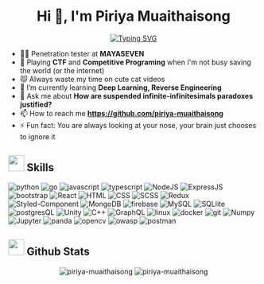 <h1 align="center">Hi 👋, I'm Piriya Muaithaisong</h1>

<p  align="center">
 <a href="https://git.io/typing-svg"><img src="https://readme-typing-svg.demolab.com?font=Fira+Code&size=40&pause=1000&color=17B317&background=000000&center=true&vCenter=true&width=1200&height=250&lines=Just+a+Random+Hacker;Computer+Science+Enthusiast;Coding+Wizard+🧙‍♂️" alt="Typing SVG" /></a>
  </p>

- 👨‍💻 Penetration tester at **MAYASEVEN**
- 🎲 Playing **CTF** and **Competitive Programing** when I'm not busy saving the world (or the internet)
- 😾 Always waste my time on cute cat videos
- 🌱 I’m currently learning **Deep Learning, Reverse Engineering**
- 💬 Ask me about **How are suspended infinite-infinitesimals paradoxes justified?**
- 📫 How to reach me **https://github.com/piriya-muaithaisong**
- ⚡ Fun fact: You are always looking at your nose, your brain just chooses to ignore it


<h2> <img src = "https://media2.giphy.com/media/QssGEmpkyEOhBCb7e1/giphy.gif?cid=ecf05e47a0n3gi1bfqntqmob8g9aid1oyj2wr3ds3mg700bl&rid=giphy.gif" width = 32px> Skills </h2>

![python](https://img.shields.io/badge/-Python-3776AB?logo=python&logoColor=white&style=flat)
![go](https://img.shields.io/badge/-Go-00ADD8?logo=Go&logoColor=white&style=flat)
![javascript](https://img.shields.io/badge/-JavaScript-F7DF1E?logo=JavaScrip&logoColor=white&style=flat)
![typescript](https://img.shields.io/badge/-TypeScript-3178C6?logo=TypeScript&logoColor=white&style=flat)
![NodeJS](https://img.shields.io/badge/-Node.js-339933?logo=Node.js&logoColor=white&style=flat)
![ExpressJS](https://img.shields.io/badge/-ExpressJS-000000?logo=Express&logoColor=white&style=flat)
![bootstrap](https://img.shields.io/badge/-Bootstrap-7952B3?logo=Bootstrap&logoColor=white&style=flat)
![React](https://img.shields.io/badge/-React-61DAFB?logo=React&logoColor=white&style=flat)
![HTML](https://img.shields.io/badge/-HTML5-E34F26?logo=HTML5&logoColor=white&style=flat)
![CSS](https://img.shields.io/badge/-CSS-1572B6?logo=CSS3&logoColor=white&style=flat)
![SCSS](https://img.shields.io/badge/-Sass-CC6699?logo=Sass&logoColor=white&style=flat)
![Redux](https://img.shields.io/badge/-Redux-764ABC?logo=Redux&logoColor=white&style=flat)
![Styled-Component](https://img.shields.io/badge/-Styled%20Components-DB7093?logo=styled-components&logoColor=white&style=flat)
![MongoDB](https://img.shields.io/badge/-MongoDB-47A248?logo=MongoDB&logoColor=white&style=flat)
![firebase](https://img.shields.io/badge/-Firebase-FFCA28?logo=Firebase&logoColor=white&style=flat)
![MySQL](https://img.shields.io/badge/-MySQL-4479A1?logo=MySQL&logoColor=white&style=flat)
![SQLlite](https://img.shields.io/badge/-SQLite-003B57?logo=SQLite&logoColor=white&style=flat)
![postgresQL](https://img.shields.io/badge/-PostgreSQL-4169E1?logo=PostgreSQL&logoColor=white&style=flat)
![Unity](https://img.shields.io/badge/-Unity-FFFFFF?logo=Unity&logoColor=gray&style=flat)
![C++](https://img.shields.io/badge/-C++-00599C?logo=C%2B%2B&logoColor=white&style=flat)
![GraphQL](https://img.shields.io/badge/-GraphQL-E10098?logo=GraphQL&logoColor=white&style=flat)
![linux](https://img.shields.io/badge/-Linux-FCC624?logo=Linux&logoColor=white&style=flat)
![docker](https://img.shields.io/badge/-Docker-2496ED?logo=Docker&logoColor=white&style=flat)
![git](https://img.shields.io/badge/-Git-F05032?logo=Git&logoColor=white&style=flat)
![Numpy](https://img.shields.io/badge/-NumPy-013243?logo=NumPy&logoColor=white&style=flat)
![Jupyter](https://img.shields.io/badge/-Jupyter-F37626?logo=Jupyter&logoColor=white&style=flat)
![panda](https://img.shields.io/badge/-pandas-150458?logo=pandas&logoColor=white&style=flat)
![opencv](https://img.shields.io/badge/-OpenCV-5C3EE8?logo=OpenCV&logoColor=white&style=flat)
![owasp](https://img.shields.io/badge/-OWASP-000000?logo=OWASP&logoColor=white&style=flat)
![postman](https://img.shields.io/badge/-Postman-FF6C37?logo=Postman&logoColor=white&style=flat)


<h2> <img src="https://media.giphy.com/media/iY8CRBdQXODJSCERIr/giphy.gif" width="32"> Github Stats </h2>

<div align="center">
 <img align="center" src="https://github-readme-stats.vercel.app/api?username=piriya-muaithaisong&show_icons=true&theme=onedark" alt="piriya-muaithaisong" />
 <img align="center" src="https://github-readme-stats.vercel.app/api/top-langs?username=piriya-muaithaisong&show_icons=true&locale=en&layout=compact&theme=onedark" alt="piriya-muaithaisong" />
</div>

